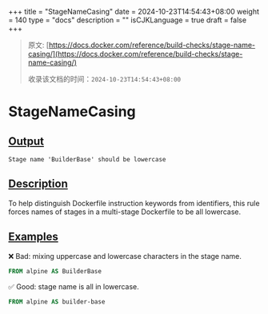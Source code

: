 +++
title = "StageNameCasing"
date = 2024-10-23T14:54:43+08:00
weight = 140
type = "docs"
description = ""
isCJKLanguage = true
draft = false
+++

> 原文: [https://docs.docker.com/reference/build-checks/stage-name-casing/](https://docs.docker.com/reference/build-checks/stage-name-casing/)
>
> 收录该文档的时间：`2024-10-23T14:54:43+08:00`

# StageNameCasing

## [Output](https://docs.docker.com/reference/build-checks/stage-name-casing/#output)



```text
Stage name 'BuilderBase' should be lowercase
```

## [Description](https://docs.docker.com/reference/build-checks/stage-name-casing/#description)

To help distinguish Dockerfile instruction keywords from identifiers, this rule forces names of stages in a multi-stage Dockerfile to be all lowercase.

## [Examples](https://docs.docker.com/reference/build-checks/stage-name-casing/#examples)

❌ Bad: mixing uppercase and lowercase characters in the stage name.



```dockerfile
FROM alpine AS BuilderBase
```

✅ Good: stage name is all in lowercase.



```dockerfile
FROM alpine AS builder-base
```
